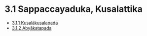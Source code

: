 # 3.1 Sappaccayaduka, Kusalattika

* [3.1.1 Kusalākusalapada](3.1/3.1.1.md)
* [3.1.2 Abyākatapada](3.1/3.1.2.md)
